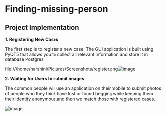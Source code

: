 # Finding-missing-person
## Project Implementation
**1. Registering New Cases**

The first step is to register a new case. The GUI application is built using PyQT5 that allows you to collect all relevant information and store it in database Postgres

file:///home/harshini/Pictures/Screenshots/register.png![image](https://user-images.githubusercontent.com/105723816/170830275-c7027cf3-5975-4f3f-8868-972c7583fdcd.png)


**2. Waiting for Users to submit images**

The common people will use an application on their mobile to submit photos of people who they think have lost or found begging while keeping them their identity anonymous.and then we match those with registered cases.

![image](https://user-images.githubusercontent.com/105723816/170830241-64fa5aa8-778c-46e1-a7ba-08f4de95c5b4.png)

